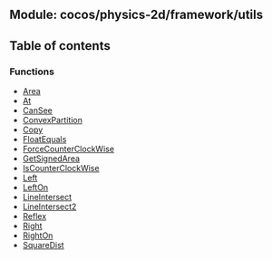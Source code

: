 ## Module: cocos/physics-2d/framework/utils


<div class="table-of-content">
<h2> Table of contents </h2>


### Functions

- [Area](docs/zh/cocos-physics-2d-framework-utils/Function/Area.md)
- [At](docs/zh/cocos-physics-2d-framework-utils/Function/At.md)
- [CanSee](docs/zh/cocos-physics-2d-framework-utils/Function/CanSee.md)
- [ConvexPartition](docs/zh/cocos-physics-2d-framework-utils/Function/ConvexPartition.md)
- [Copy](docs/zh/cocos-physics-2d-framework-utils/Function/Copy.md)
- [FloatEquals](docs/zh/cocos-physics-2d-framework-utils/Function/FloatEquals.md)
- [ForceCounterClockWise](docs/zh/cocos-physics-2d-framework-utils/Function/ForceCounterClockWise.md)
- [GetSignedArea](docs/zh/cocos-physics-2d-framework-utils/Function/GetSignedArea.md)
- [IsCounterClockWise](docs/zh/cocos-physics-2d-framework-utils/Function/IsCounterClockWise.md)
- [Left](docs/zh/cocos-physics-2d-framework-utils/Function/Left.md)
- [LeftOn](docs/zh/cocos-physics-2d-framework-utils/Function/LeftOn.md)
- [LineIntersect](docs/zh/cocos-physics-2d-framework-utils/Function/LineIntersect.md)
- [LineIntersect2](docs/zh/cocos-physics-2d-framework-utils/Function/LineIntersect2.md)
- [Reflex](docs/zh/cocos-physics-2d-framework-utils/Function/Reflex.md)
- [Right](docs/zh/cocos-physics-2d-framework-utils/Function/Right.md)
- [RightOn](docs/zh/cocos-physics-2d-framework-utils/Function/RightOn.md)
- [SquareDist](docs/zh/cocos-physics-2d-framework-utils/Function/SquareDist.md)

</div>
